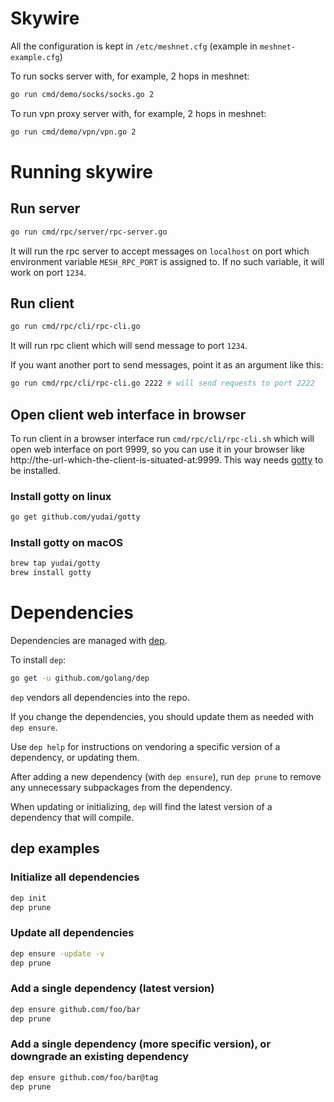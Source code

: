Skywire
=======

All the configuration is kept in `/etc/meshnet.cfg` (example in `meshnet-example.cfg`)

To run socks server with, for example, 2 hops in meshnet:

```sh
go run cmd/demo/socks/socks.go 2
```

To run vpn proxy server with, for example, 2 hops in meshnet:

```sh
go run cmd/demo/vpn/vpn.go 2
```


# Running skywire

## Run server

```sh
go run cmd/rpc/server/rpc-server.go
```

It will run the rpc server to accept messages on `localhost` on port which
environment variable `MESH_RPC_PORT` is assigned to.
If no such variable, it will work on port `1234`.

## Run client

```sh
go run cmd/rpc/cli/rpc-cli.go
```

It will run rpc client which will send message to port `1234`.

If you want another port to send messages, point it as an argument like this:

```sh
go run cmd/rpc/cli/rpc-cli.go 2222 # will send requests to port 2222
```

## Open client web interface in browser

To run client in a browser interface run `cmd/rpc/cli/rpc-cli.sh` which will open web interface on port 9999,
so you can use it in your browser like http://the-url-which-the-client-is-situated-at:9999.
This way needs [gotty](https://github.com/yudai/gotty) to be installed.

### Install gotty on linux

```sh
go get github.com/yudai/gotty
```

### Install gotty on macOS

```sh
brew tap yudai/gotty
brew install gotty
```

# Dependencies

Dependencies are managed with [dep](https://github.com/golang/dep).

To install `dep`:

```sh
go get -u github.com/golang/dep
```

`dep` vendors all dependencies into the repo.

If you change the dependencies, you should update them as needed with `dep ensure`.

Use `dep help` for instructions on vendoring a specific version of a dependency, or updating them.

After adding a new dependency (with `dep ensure`), run `dep prune` to remove any unnecessary subpackages from the dependency.

When updating or initializing, `dep` will find the latest version of a dependency that will compile.

## dep examples

### Initialize all dependencies

```sh
dep init
dep prune
```

### Update all dependencies

```sh
dep ensure -update -v
dep prune
```

### Add a single dependency (latest version)

```sh
dep ensure github.com/foo/bar
dep prune
```

### Add a single dependency (more specific version), or downgrade an existing dependency

```sh
dep ensure github.com/foo/bar@tag
dep prune
```
